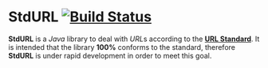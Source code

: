 # StdURL [![Build Status](https://img.shields.io/travis/std4453/StdURL/master.svg?style=flat-square)](https://travis-ci.org/std4453/StdURL)

**StdURL** is a *Java* library to deal with *URL*s according to the [**URL Standard**](https://url.spec.whatwg.org/). It is intended that the library **100%** conforms to the standard, therefore **StdURL** is under rapid development in order to meet this goal.
